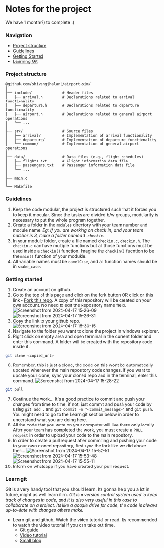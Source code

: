 # Notes for the project

We have 1 month(?) to complete :)

### Navigation

- [Project structure](https://github.com/shivangjhalani/airport-sim?tab=readme-ov-file#project-structure)
- [Guidelines](https://github.com/shivangjhalani/airport-sim?tab=readme-ov-file#guidelines)
- [Getting Started](https://github.com/shivangjhalani/airport-sim?tab=readme-ov-file#getting-started)
- [Learning Git](https://github.com/shivangjhalani/airport-sim?tab=readme-ov-file#learn-git)

### Project structure
```
@github.com/shivangjhalani/airport-sim/
│
├── include/              # Header files
│   ├── arrival.h         # Declarations related to arrival functionality
│   ├── departure.h       # Declarations related to departure functionality
│   ├── airport.h         # Declarations related to general airport operations
│   └── ...
│
├── src/                  # Source files
│   ├── arrival/          # Implementation of arrival functionality
│   ├── departure/        # Implementation of departure functionality
│   └── common/           # Implementation of general airport operations
│
├── data/                 # Data files (e.g., flight schedules)
│   ├── flights.txt       # Flight information data file
│   ├── passengers.txt    # Passenger information data file
│   └── ...
│
├── main.c
│
└── Makefile
```

### Guidelines

1. Keep the code modular, the project is structured such that it forces you to keep it modular. Since the tasks are divided b/w groups, modularity is necessary to put the whole program together.
2. Create a folder in the `modules` directory with your team number and module name. _Eg: If you are working on check in, and your team number is 3, make a folder named `3-checkin`_.
3. In your module folder, create a file named `checkin.c`, `checkin.h`. The `checkin.c` can have multiple functions but all those functions must be used inside a `checkin()` function. Imagine the `checkin()` fucntion to be the `main()` function of your modukle.
4. All variable names must be `camelCase`, and all function names should be in `snake_case`.

### Getting started

1. Create an account on github.
2. Go to the top of this page and click on the fork button OR click on this link - [Fork this repo](https://github.com/shivangjhalani/airport-sim/fork). A copy of this repository will be created on your own account. No need to edit the Repository name field.
   ![Screenshot from 2024-04-17 15-26-09](https://github.com/shivangjhalani/airport-sim/assets/137867387/31326b14-e079-42d9-b739-c2d9542c126c)
   ![Screenshot from 2024-04-17 15-26-31](https://github.com/shivangjhalani/airport-sim/assets/137867387/3894353d-2c59-4502-ae77-5411fce9d309)
3. Copy the link to your github repo.
   ![Screenshot from 2024-04-17 15-30-15](https://github.com/shivangjhalani/airport-sim/assets/137867387/f4a0cae4-20b3-418c-b96f-9f66f6d3bb50)
4. Navigate to the folder you want to clone the project in windows explorer.
5. Right click on empty area and open terminal in the current folder and enter this command. A folder will be created with the repository code inside it.

```bash
git clone <copied_url>
```

6. Remember, this is just a clone, the code on this wont be automatically updated whenever the main repository code changes. If you want to update your clone, sync your cloned repo and in the terminal, enter this command.
   ![Screenshot from 2024-04-17 15-28-22](https://github.com/shivangjhalani/airport-sim/assets/137867387/dfe2e307-d6b3-4bd6-adfc-2b2b7cb934fc)

```bash
git pull
```

7. Continue the work... It's a good practice to commit and push your changes from time to time, if not, just commit and push your code by using `git add .` and `git commit -m "<commit_message>"` and `git push`. You might need to go to the Learn git section below in order to understand what you are doing here.
8. All the code that you write on your computer will live there only locally. After your team has completed the work, you must create a `PULL request` in order to upload your code to the main repository.
9. In order to create a pull request after commiting and pushing your code to your own cloned repository, first `sync` the fork like we did above then...
   ![Screenshot from 2024-04-17 15-52-51](https://github.com/shivangjhalani/airport-sim/assets/137867387/41dad86f-0eaf-4f41-8475-8cc37ee8c547)
   ![Screenshot from 2024-04-17 15-53-48](https://github.com/shivangjhalani/airport-sim/assets/137867387/246ec984-46cc-42dc-895b-be8382cac4f0)
   ![Screenshot from 2024-04-17 15-55-11](https://github.com/shivangjhalani/airport-sim/assets/137867387/21862238-910d-4629-99ba-281895407fc9)
10. Inform on whatsapp if you have created your pull request.

### Learn git

Git is a very handy tool that you should learn. Its gonna help you a lot in future, might as well learn it rn.
_Git is a version control system used to keep track of changes in code, and it is also very useful in this case to collaborate on a project. Its like a google drive for code, the code is always up-to-date with changes others make._

- Learn git and github, Watch the video tutorial or read. Its recommended to watch the video tutorial if you can take out time.
  - [Git guide](https://rogerdudler.github.io/git-guide/)
  - [Video tutorial](https://youtu.be/2sjqTHE0zok?si=bANJHZ7cXQy0vkqT)
  - [Small blog](https://40dev.com/2023/01/getting-started-with-git-and-github/)
